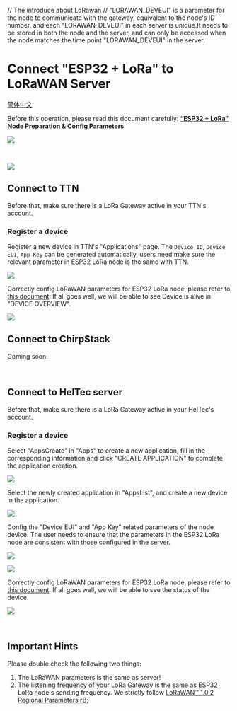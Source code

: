 // The introduce about LoRawan
// "LORAWAN_DEVEUI" is a parameter for the node to communicate with the gateway, equivalent to the node's ID number, and each "LORAWAN_DEVEUI" in each server is unique.It needs to be stored in both the node and the server, and can only be accessed when the node matches the time point "LORAWAN_DEVEUI" in the server.
# Connect "ESP32 + LoRa" to LoRaWAN Server
[简体中文](https://heltec-automation.readthedocs.io/zh_CN/latest/esp32/lorawan/connect_to_gateway.html)

Before this operation, please read this document carefully: **[“ESP32 + LoRa” Node Preparation & Config Parameters](https://heltec-automation-docs.readthedocs.io/en/latest/esp32/lorawan/config_parameter.html)**

![](img/connect_to_gateway/01.png)

&nbsp;

![](img/connect_to_gateway/05.png)



## Connect to TTN

Before that, make sure there is a LoRa Gateway active in your TTN's account.

### Register a device

Register a new device in TTN's "Applications" page. The `Device ID`, `Device EUI`, `App Key` can be generated automatically, users need make sure the relevant parameter in ESP32 LoRa node is the same with TTN.

![](img/connect_to_gateway/02.png)

Correctly config LoRaWAN parameters for ESP32 LoRa node, please refer to [this document](https://heltec-automation-docs.readthedocs.io/en/latest/esp32/lorawan/config_parameter.html). If all goes well, we will be able to see Device is alive in "DEVICE OVERVIEW".

![](img/connect_to_gateway/04.png)



## Connect to ChirpStack

Coming soon.

&nbsp;

## Connect to HelTec server

Before that, make sure there is a LoRa Gateway active in your HelTec's account.

### Register a device

Select "AppsCreate" in "Apps" to create a new application, fill in the corresponding information and click "CREATE APPLICATION" to complete the application creation.

![](img/connect_to_gateway/06.png)

Select the newly created application in "AppsList", and create a new device in the application.

![](img/connect_to_gateway/07.png)

Config the "Device EUI" and "App Key" related parameters of the node device. The user needs to ensure that the parameters in the ESP32 LoRa node are consistent with those configured in the server.

![](img/connect_to_gateway/08.png)

![](img/connect_to_gateway/09.png)

Correctly config LoRaWAN parameters for ESP32 LoRa node, please refer to [this document](https://heltec-automation-docs.readthedocs.io/en/latest/esp32/lorawan/config_parameter.html). If all goes well, we will be able to see the status of the device.

![](img/connect_to_gateway/10.png)

&nbsp;

## Important Hints

Please double check the following two things:

1. The LoRaWAN parameters is the same as server!
2. The listening frequency of your LoRa Gateway is the same as ESP32 LoRa node's sending frequency. We strictly follow [LoRaWAN™ 1.0.2 Regional Parameters rB](https://resource.heltec.cn/download/LoRaWANRegionalParametersv1.0.2_final_1944_1.pdf);

